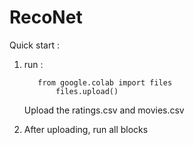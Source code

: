 # RecoNet
Quick start :
  1. run : 
			
			from google.colab import files
    			files.upload()
   
	 Upload the ratings.csv and movies.csv
 2. After uploading, run all blocks 

